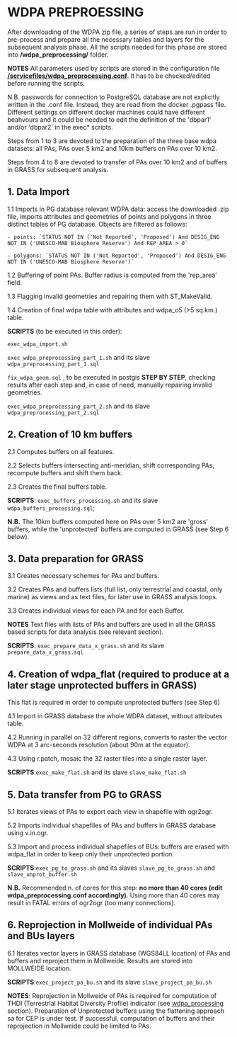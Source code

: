 # WDPA PREPROESSING

After downloading of the WDPA zip file, a series of steps are run in order to pre-process and prepare all the necessary tables and layers for the subsequent analysis phase. All the scripts needed for this phase are stored into **/wdpa\_preprocessing/** folder.

**NOTES**
All parameters used by scripts are stored in the configuration file **[/servicefiles/wdpa\_preprocessing.conf](/servicefiles/wdpa\_preprocessing.conf)**. It has to be checked/edited before running the scripts.

N.B. passwords for connection to PostgreSQL database are not explicitly written  in the .conf file. Instead, they are read from the docker .pgpass file. Different settings on different docker machines could have different beahvours and it could be needed to edit the definition of the 'dbpar1' and/or 'dbpar2' in the exec* scripts.

Steps from 1 to 3 are devoted to the preparation of the three base wdpa datasets: all PAs, PAs over 5 km2 and 10km buffers on PAs over 10 km2.

Steps from 4 to 8 are devoted to transfer of  PAs over 10 km2 and of buffers in GRASS for subsequent analysis.

## **1. Data Import**

  1.1 Imports in PG database relevant WDPA data: access the downloaded .zip file, imports attributes and geometries of points and polygons in three distinct tables of PG database.
   Objects are filtered as follows:
	
    - points: `STATUS NOT IN ('Not Reported', 'Proposed') And DESIG_ENG NOT IN ('UNESCO-MAB Biosphere Reserve') And REP_AREA > 0`
	
    - polygons: `STATUS NOT IN ('Not Reported', 'Proposed') And DESIG_ENG NOT IN ('UNESCO-MAB Biosphere Reserve')`
	
  1.2 Buffering of point PAs. Buffer radius is computed from the 'rep_area' field.

  1.3 Flagging invalid geometries and repairing them with ST_MakeValid.

  1.4 Creation of final wdpa table with attributes and wdpa_o5 (>5 sq.km.) table.

**SCRIPTS** (to be executed in this order): 

`exec_wdpa_import.sh`

`exec_wdpa_preprocessing_part_1.sh` and its slave `wdpa_preprocessing_part_1.sql`

`fix_wdpa_geom.sql` , to be executed in postgis **STEP BY STEP**, checking results after each step and, in case of need, manually repairing invalid geometries.

`exec_wdpa_preprocessing_part_2.sh` and its slave `wdpa_preprocessing_part_2.sql`

## **2. Creation of 10 km buffers**

  2.1 Computes buffers on all features.

  2.2 Selects buffers intersecting anti-meridian, shift corresponding PAs, recompute buffers and shift them back.

  2.3 Creates the final buffers table.

**SCRIPTS**: `exec_buffers_processing.sh` and its slave `wdpa_buffers_processing.sql`; 

**N.B.** The 10km buffers computed here on PAs over 5 km2 are 'gross' buffers, while the 'unprotected' buffers are computed in GRASS (see Step 6 below).


## **3. Data preparation for GRASS**
 
  3.1 Creates necessary schemes for PAs and buffers.

  3.2 Creates PAs and buffers lists (full list, only terrestrial and coastal, only marine) as views and as text files, for later use in GRASS analysis loops.

  3.3 Creates individual views for each PA and for each Buffer.

**NOTES**
Text files with lists of PAs and buffers are used in all the GRASS based scripts for data analysis (see relevant section).

**SCRIPTS**: `exec_prepare_data_x_grass.sh` and its slave `prepare_data_x_grass.sql`

## **4. Creation of wdpa_flat** (required to produce at a later stage unprotected buffers in GRASS)
This flat is required in order to compute unprotected buffers (see Step 6)

  4.1 Import in GRASS database the whole WDPA dataset, without attributes table.

  4.2 Running in parallel on 32 different regions, converts to raster the vector WDPA at 3 arc-seconds resolution (about 90m at the equator).

  4.3 Using r.patch, mosaic the 32 raster tiles into a single raster layer.

**SCRIPTS**:`exec_make_flat.sh` and its slave `slave_make_flat.sh`

## **5. Data transfer from PG to GRASS**

  5.1 Iterates views of PAs to export each view in shapefile with ogr2ogr.

  5.2	Imports individual shapefiles of PAs and buffers in GRASS database using v.in.ogr.

  5.3 Import and process individual shapefiles of BUs: buffers are erased with wdpa_flat in order to keep only their unprotected portion.

**SCRIPTS**:`exec_pg_to_grass.sh` and its slaves `slave_pg_to_grass.sh` and `slave_unprot_buffer.sh`

**N.B.** Recommended n. of cores for this step: **no more than 40 cores (edit wdpa_preprocessing.conf accordingly)**. Using more than 40 cores may result in FATAL errors of ogr2ogr (too many connections).

## **6. Reprojection in Mollweide of individual PAs and BUs layers** 

  6.1 Iterates vector layers in GRASS database (WGS84LL location) of PAs and buffers and reproject them in Mollweide. Results are stored into MOLLWEIDE location.

**SCRIPTS**:`exec_project_pa_bu.sh` and its slave `slave_project_pa_bu.sh`

**NOTES**: Reprojection in Mollweide of PAs is required for computation of THDI (Terrestrial Habitat Diversity Profile) indicator (see [wdpa_processing](/wdpa_processing/#THDI)  section).
Preparation of Unprotected buffers using the flattening approach sa for CEP is under test. If successful, computation of buffers and their reprojection in Mollweide could be limited to PAs.

